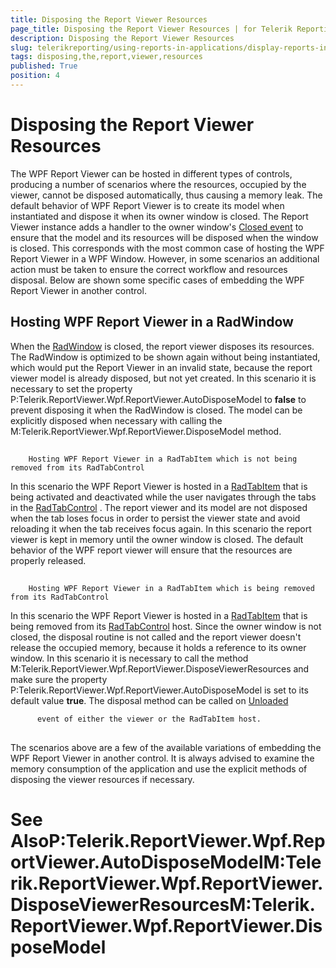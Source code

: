 ```yaml
---
title: Disposing the Report Viewer Resources
page_title: Disposing the Report Viewer Resources | for Telerik Reporting Documentation
description: Disposing the Report Viewer Resources
slug: telerikreporting/using-reports-in-applications/display-reports-in-applications/wpf-application/disposing-the-report-viewer-resources
tags: disposing,the,report,viewer,resources
published: True
position: 4
---
```


# Disposing the Report Viewer Resources



The WPF Report Viewer can be hosted in different types of controls, producing a number of scenarios where the resources, occupied by the viewer, 
        cannot be disposed automatically, thus causing a memory leak.
        The default behavior of WPF Report Viewer is to create its model when instantiated and dispose it when its owner window is closed.
        The Report Viewer instance adds a handler to the owner window's
        [Closed event](https://docs.microsoft.com/en-us/dotnet/api/system.windows.window.closed?view=netframework-4.0)
        to ensure that the model and its resources will be disposed when the window is closed.
        This corresponds with the most common case of hosting the WPF Report Viewer in a WPF Window.
        However, in some scenarios an additional action must be taken to ensure the correct workflow and resources disposal.
        Below are shown some specific cases of embedding the WPF Report Viewer in another control.
      

## Hosting WPF Report Viewer in a RadWindow

When the
          [RadWindow](https://docs.telerik.com/devtools/wpf/controls/radwindow/overview)
          is closed, the report viewer disposes its resources. The RadWindow is optimized to be shown again without being instantiated,
          which would put the Report Viewer in an invalid state, because the report viewer model is already disposed, but not yet created.
          In this scenario it is necessary to set the property P:Telerik.ReportViewer.Wpf.ReportViewer.AutoDisposeModel to __false__ to prevent disposing it when the RadWindow is closed.
          The model can be explicitly disposed when necessary with calling the M:Telerik.ReportViewer.Wpf.ReportViewer.DisposeModel method.
        

## 
        Hosting WPF Report Viewer in a RadTabItem which is not being removed from its RadTabControl
      

In this scenario the WPF Report Viewer is hosted in a
          [RadTabItem](https://docs.telerik.com/devtools/wpf/api/telerik.windows.controls.radtabitem)
          that is being activated and deactivated while the user navigates through the tabs in the
          [RadTabControl](https://docs.telerik.com/devtools/wpf/controls/radtabcontrol/overview2)
          . The report viewer and its model are not disposed when the tab loses focus in order to persist the viewer state and avoid reloading it when the tab receives focus again.
          In this scenario the report viewer is kept in memory until the owner window is closed. The default behavior of the WPF report viewer will ensure that the resources are properly released.
        

## 
        Hosting WPF Report Viewer in a RadTabItem which is being removed from its RadTabControl
      

In this scenario the WPF Report Viewer is hosted in a
          [RadTabItem](https://docs.telerik.com/devtools/wpf/api/telerik.windows.controls.radtabitem)
          that is being removed from its
          [RadTabControl](https://docs.telerik.com/devtools/wpf/controls/radtabcontrol/overview2)
          host.
          Since the owner window is not closed, the disposal routine is not called and the report viewer doesn't release the occupied memory, because it holds a reference to its owner window.
          In this scenario it is necessary to call the method M:Telerik.ReportViewer.Wpf.ReportViewer.DisposeViewerResources and make sure
          the property P:Telerik.ReportViewer.Wpf.ReportViewer.AutoDisposeModel is set to its default value __true__.
          The disposal method can be called on
          [Unloaded](https://docs.microsoft.com/en-us/dotnet/api/system.windows.frameworkelement.unloaded)

          event of either the viewer or the RadTabItem host.
        

## 

The scenarios above are a few of the available variations of embedding the WPF Report Viewer in another control. 
          It is always advised to examine the memory consumption of the application and use the explicit methods of disposing the viewer resources if necessary.
        

# See AlsoP:Telerik.ReportViewer.Wpf.ReportViewer.AutoDisposeModelM:Telerik.ReportViewer.Wpf.ReportViewer.DisposeViewerResourcesM:Telerik.ReportViewer.Wpf.ReportViewer.DisposeModel

